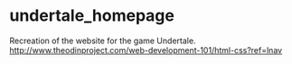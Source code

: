 # undertale_homepage
Recreation of the website for the game Undertale.
http://www.theodinproject.com/web-development-101/html-css?ref=lnav